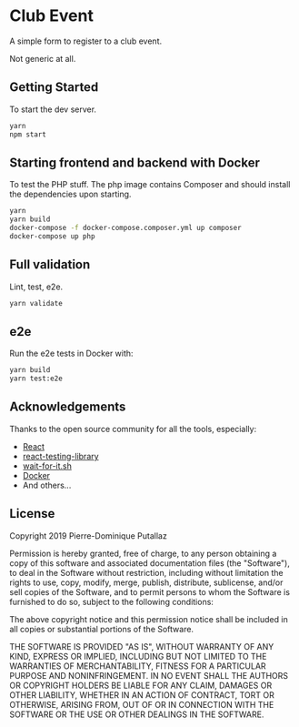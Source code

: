 # Club Event

A simple form to register to a club event.

Not generic at all.

## Getting Started

To start the dev server.

```bash
yarn
npm start
```

## Starting frontend and backend with Docker

To test the PHP stuff. The php image contains Composer and
should install the dependencies upon starting.

```bash
yarn
yarn build
docker-compose -f docker-compose.composer.yml up composer
docker-compose up php
```

## Full validation

Lint, test, e2e.

```bash
yarn validate
```

## e2e

Run the e2e tests in Docker with:

```bash
yarn build
yarn test:e2e
```

## Acknowledgements

Thanks to the open source community for all the tools, especially:

- [React](https://reactjs.org/)
- [react-testing-library](https://github.com/kentcdodds/react-testing-library)
- [wait-for-it.sh](https://github.com/vishnubob/wait-for-it)
- [Docker](https://www.docker.com/)
- And others...

## License

Copyright 2019 Pierre-Dominique Putallaz

Permission is hereby granted, free of charge, to any person obtaining a copy of this software and associated documentation files (the "Software"), to deal in the Software without restriction, including without limitation the rights to use, copy, modify, merge, publish, distribute, sublicense, and/or sell copies of the Software, and to permit persons to whom the Software is furnished to do so, subject to the following conditions:

The above copyright notice and this permission notice shall be included in all copies or substantial portions of the Software.

THE SOFTWARE IS PROVIDED "AS IS", WITHOUT WARRANTY OF ANY KIND, EXPRESS OR IMPLIED, INCLUDING BUT NOT LIMITED TO THE WARRANTIES OF MERCHANTABILITY, FITNESS FOR A PARTICULAR PURPOSE AND NONINFRINGEMENT. IN NO EVENT SHALL THE AUTHORS OR COPYRIGHT HOLDERS BE LIABLE FOR ANY CLAIM, DAMAGES OR OTHER LIABILITY, WHETHER IN AN ACTION OF CONTRACT, TORT OR OTHERWISE, ARISING FROM, OUT OF OR IN CONNECTION WITH THE SOFTWARE OR THE USE OR OTHER DEALINGS IN THE SOFTWARE.
